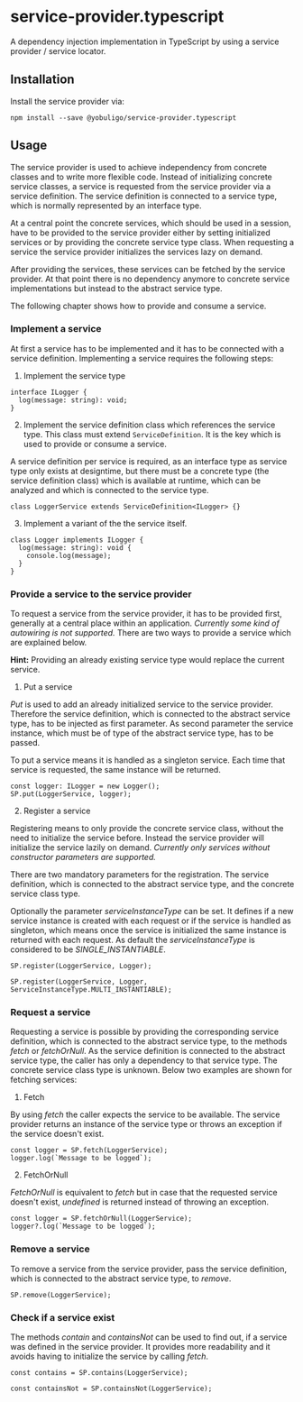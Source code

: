 # service-provider.typescript
A dependency injection implementation in TypeScript by using a service provider / service locator.

## Installation
Install the service provider via:
```
npm install --save @yobuligo/service-provider.typescript
```

## Usage
The service provider is used to achieve independency from concrete classes and to write more flexible code. Instead of initializing concrete service classes, a service is requested from the service provider via a service definition. The service definition is connected to a service type, which is normally represented by an interface type.

At a central point the concrete services, which should be used in a session, have to be provided to the service provider either by setting initialized services or by providing the concrete service type class. When requesting a service the service provider initializes the services lazy on demand. 

After providing the services, these services can be fetched by the service provider. At that point there is no dependency anymore to concrete service implementations but instead to the abstract service type.

The following chapter shows how to provide and consume a service.

### Implement a service
At first a service has to be implemented and it has to be connected with a service definition. Implementing a service requires the following steps:

1. Implement the service type
```
interface ILogger {
  log(message: string): void;
}
```

2. Implement the service definition class which references the service type. This class must extend `ServiceDefinition`. It is the key which is used to provide or consume a service. 
 
A service definition per service is required, as an interface type as service type only exists at designtime, but there must be a concrete type (the service definition class) which is available at runtime, which can be analyzed and which is connected to the service type.
```
class LoggerService extends ServiceDefinition<ILogger> {}
```

3. Implement a variant of the the service itself.
```
class Logger implements ILogger {
  log(message: string): void {
    console.log(message);
  }
}
```

### Provide a service to the service provider
To request a service from the service provider, it has to be provided first, generally at a central place within an application. *Currently some kind of autowiring is not supported.*
There are two ways to provide a service which are explained below.

**Hint:** Providing an already existing service type would replace the current service.

1. Put a service 

*Put* is used to add an already initialized service to the service provider. Therefore the service definition, which is connected to the abstract service type, has to be injected as first parameter. As second parameter the service instance, which must be of type of the abstract service type, has to be passed.

To put a service means it is handled as a singleton service. Each time that service is requested, the same instance will be returned.
```
const logger: ILogger = new Logger();
SP.put(LoggerService, logger);
```

2. Register a service

Registering means to only provide the concrete service class, without the need to initialize the service before. Instead the service provider will initialize the service lazily on demand. *Currently only services without constructor parameters are supported.*

There are two mandatory parameters for the registration. The service definition, which is connected to the abstract service type, and the concrete service class type.

Optionally the parameter *serviceInstanceType* can be set. It defines if a new service instance is created with each request or if the service is handled as singleton, which means once the service is initialized the same instance is returned with each request. As default the *serviceInstanceType* is considered to be *SINGLE_INSTANTIABLE*.
```
SP.register(LoggerService, Logger);

SP.register(LoggerService, Logger, ServiceInstanceType.MULTI_INSTANTIABLE);
```

### Request a service
Requesting a service is possible by providing the corresponding service definition, which is connected to the abstract service type, to the methods *fetch* or *fetchOrNull*. As the service definition is connected to the abstract service type, the caller has only a dependency to that service type. The concrete service class type is unknown. Below two examples are shown for fetching services:

1. Fetch

By using *fetch* the caller expects the service to be available. The service provider returns an instance of the service type or throws an exception if the service doesn't exist.
```
const logger = SP.fetch(LoggerService);
logger.log(`Message to be logged`);
```

2. FetchOrNull
 
*FetchOrNull* is equivalent to *fetch* but in case that the requested service doesn't exist, *undefined* is returned instead of throwing an exception.
```
const logger = SP.fetchOrNull(LoggerService);
logger?.log(`Message to be logged`);
```

### Remove a service
To remove a service from the service provider, pass the service definition, which is connected to the abstract service type, to *remove*.
```
SP.remove(LoggerService);
```

### Check if a service exist
The methods *contain* and *containsNot* can be used to find out, if a service was defined in the service provider. It provides more readability and it avoids having to initialize the service by calling *fetch*.
```
const contains = SP.contains(LoggerService);

const containsNot = SP.containsNot(LoggerService);
```
